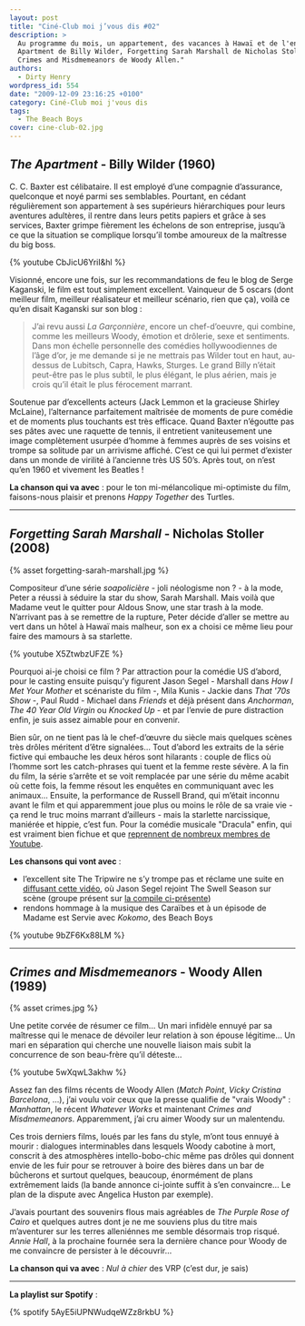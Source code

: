 ```yaml
---
layout: post
title: "Ciné-Club moi j’vous dis #02"
description: >
  Au programme du mois, un appartement, des vacances à Hawaï et de l'ennui : The
  Apartment de Billy Wilder, Forgetting Sarah Marshall de Nicholas Stoller et
  Crimes and Misdmemeanors de Woody Allen."
authors:
  - Dirty Henry
wordpress_id: 554
date: "2009-12-09 23:16:25 +0100"
category: Ciné-Club moi j'vous dis
tags:
  - The Beach Boys
cover: cine-club-02.jpg
---
```


## _The Apartment_ - Billy Wilder (1960)

C. C. Baxter est célibataire. Il est employé d’une compagnie d’assurance,
quelconque et noyé parmi ses semblables. Pourtant, en cédant régulièrement son
appartement à ses supérieurs hiérarchiques pour leurs aventures adultères, il
rentre dans leurs petits papiers et grâce à ses services, Baxter grimpe
fièrement les échelons de son entreprise, jusqu’à ce que la situation se
complique lorsqu’il tombe amoureux de la maîtresse du big boss.

{% youtube CbJicU6YriI&hl %}

Visionné, encore une fois, sur les recommandations de feu le blog de Serge
Kaganski, le film est tout simplement excellent. Vainqueur de 5 oscars (dont
meilleur film, meilleur réalisateur et meilleur scénario, rien que ça), voilà ce
qu’en disait Kaganski sur son blog :

> J’ai revu aussi _La Garçonnière_, encore un chef-d’oeuvre, qui combine, comme
> les meilleurs Woody, émotion et drôlerie, sexe et sentiments. Dans mon échelle
> personnelle des comédies hollywoodiennes de l’âge d’or, je me demande si je ne
> mettrais pas Wilder tout en haut, au-dessus de Lubitsch, Capra, Hawks,
> Sturges. Le grand Billy n’était peut-être pas le plus subtil, le plus élégant,
> le plus aérien, mais je crois qu’il était le plus férocement marrant.

Soutenue par d’excellents acteurs (Jack Lemmon et la gracieuse Shirley McLaine),
l’alternance parfaitement maîtrisée de moments de pure comédie et de moments
plus touchants est très efficace. Quand Baxter n’égoutte pas ses pâtes avec une
raquette de tennis, il entretient vaniteusement une image complètement usurpée
d’homme à femmes auprès de ses voisins et trompe sa solitude par un arrivisme
affiché. C’est ce qui lui permet d’exister dans un monde de virilité à
l’ancienne très US 50’s. Après tout, on n’est qu’en 1960 et vivement les
Beatles !

**La chanson qui va avec** : pour le ton mi-mélancolique mi-optimiste du film,
faisons-nous plaisir et prenons _Happy Together_ des Turtles.

---

## _Forgetting Sarah Marshall_ - Nicholas Stoller (2008)

{% asset forgetting-sarah-marshall.jpg %}

Compositeur d’une série _soapolicière_ - joli néologisme non ? - à la mode,
Peter a réussi à séduire la star du show, Sarah Marshall. Mais voilà que Madame
veut le quitter pour Aldous Snow, une star trash à la mode. N’arrivant pas à se
remettre de la rupture, Peter décide d’aller se mettre au vert dans un hôtel à
Hawaï mais malheur, son ex a choisi ce même lieu pour faire des mamours à sa
starlette.

{% youtube X5ZtwbzUFZE %}

Pourquoi ai-je choisi ce film ? Par attraction pour la comédie US d’abord, pour
le casting ensuite puisqu’y figurent Jason Segel - Marshall dans _How I Met Your
Mother_ et scénariste du film -, Mila Kunis - Jackie dans _That '70s Show_ -,
Paul Rudd - Michael dans _Friends_ et déjà présent dans _Anchorman_, _The 40
Year Old Virgin_ ou _Knocked Up_ - et par l’envie de pure distraction enfin, je
suis assez aimable pour en convenir.

Bien sûr, on ne tient pas là le chef-d’œuvre du siècle mais quelques scènes très
drôles méritent d’être signalées… Tout d’abord les extraits de la série fictive
qui embauche les deux héros sont hilarants : couple de flics où l’homme sort les
catch-phrases qui tuent et la femme reste sévère. A la fin du film, la série
s’arrête et se voit remplacée par une série du même acabit où cette fois, la
femme résout les enquêtes en communiquant avec les animaux… Ensuite, la
performance de Russell Brand, qui m’était inconnu avant le film et qui
apparemment joue plus ou moins le rôle de sa vraie vie - ça rend le truc moins
marrant d’ailleurs - mais la starlette narcissique, maniérée et hippie, c’est
fun. Pour la comédie musicale "Dracula" enfin, qui est vraiment bien fichue et
que [reprennent de nombreux membres de Youtube][1].

**Les chansons qui vont avec** :

- l’excellent site The Tripwire ne s’y trompe pas et réclame une suite en
  [diffusant cette vidéo][2], où Jason Segel rejoint The Swell Season sur scène
  (groupe présent sur [la compile ci-présente][i546])
- rendons hommage à la musique des Caraïbes et à un épisode de Madame est Servie
  avec _Kokomo_, des Beach Boys

{% youtube 9bZF6Kx88LM %}

---

## _Crimes and Misdmemeanors_ - Woody Allen (1989)

{% asset crimes.jpg %}

Une petite corvée de résumer ce film… Un mari infidèle ennuyé par sa maîtresse
qui le menace de dévoiler leur relation à son épouse légitime… Un mari en
séparation qui cherche une nouvelle liaison mais subit la concurrence de son
beau-frère qu’il déteste…

{% youtube 5wXqwL3akhw %}

Assez fan des films récents de Woody Allen (_Match Point_, _Vicky Cristina
Barcelona_, …), j’ai voulu voir ceux que la presse qualifie de "vrais Woody" :
_Manhattan_, le récent _Whatever Works_ et maintenant _Crimes and
Misdmemeanors_. Apparemment, j’ai cru aimer Woody sur un malentendu.

Ces trois derniers films, loués par les fans du style, m’ont tous ennuyé à
mourir : dialogues interminables dans lesquels Woody cabotine à mort, conscrit à
des atmosphères intello-bobo-chic même pas drôles qui donnent envie de les fuir
pour se retrouver à boire des bières dans un bar de bûcherons et surtout
quelques, beaucoup, énormément de plans extrêmement laids (la bande annonce
ci-jointe suffit à s’en convaincre… Le plan de la dispute avec Angelica Huston
par exemple).

J’avais pourtant des souvenirs flous mais agréables de _The Purple Rose of
Cairo_ et quelques autres dont je ne me souviens plus du titre mais m’aventurer
sur les terres alleniénnes me semble désormais trop risqué. _Annie Hall_, à la
prochaine fournée sera la dernière chance pour Woody de me convaincre de
persister à le découvrir…

**La chanson qui va avec** : _Nul à chier_ des VRP (c’est dur, je sais)

---

**La playlist sur Spotify** :

{% spotify 5AyE5iUPNWudqeWZz8rkbU %}

[1]:
  https://www.youtube.com/results?search_query=forgetting+sarah+marshall+dracula&search_type=&aq=f
[2]: https://youtu.be/qGH8G9STtG0
[i546]: https://www.deadrooster.org/compile-printemps-2008/
